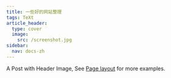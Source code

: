 ```yaml
---
title: 一些好的网站整理
tags: TeXt
article_header:
  type: cover
  image:
    src: /screenshot.jpg
sidebar:
  nav: docs-zh
---
```


A Post with Header Image, See [Page layout](https://tianqi.name/jekyll-TeXt-theme/samples.html#page-layout) for more examples.

<!--more-->